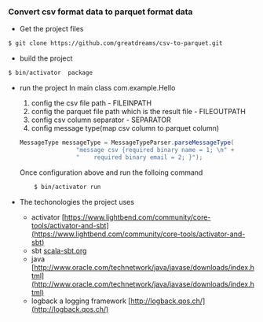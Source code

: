 ### Convert csv format data to parquet format data

* Get the project files
```bash
$ git clone https://github.com/greatdreams/csv-to-parquet.git
```
* build the project
```bash
$ bin/activator  package
```
* run the project
In main class com.example.Hello
  
  1. config the csv file path - FILEINPATH
  2. config the parquet file path which is the result file - FILEOUTPATH
  3. config csv column separator - SEPARATOR
  4. config message type(map csv column to parquet column) 
  
  ```java
  MessageType messageType = MessageTypeParser.parseMessageType(
                  "message csv {required binary name = 1; \n" +
                  "    required binary email = 2; }");
  ```
  Once configuration above and run the folloing command
  
    ```bash
        $ bin/activator run
    ```
    
* The techonologies the project uses
	* activator [https://www.lightbend.com/community/core-tools/activator-and-sbt](https://www.lightbend.com/community/core-tools/activator-and-sbt)
	* sbt [scala-sbt.org](http://scala-sbt.org)
	* java [http://www.oracle.com/technetwork/java/javase/downloads/index.html](http://www.oracle.com/technetwork/java/javase/downloads/index.html)
	* logback a logging framework [http://logback.qos.ch/](http://logback.qos.ch/)

